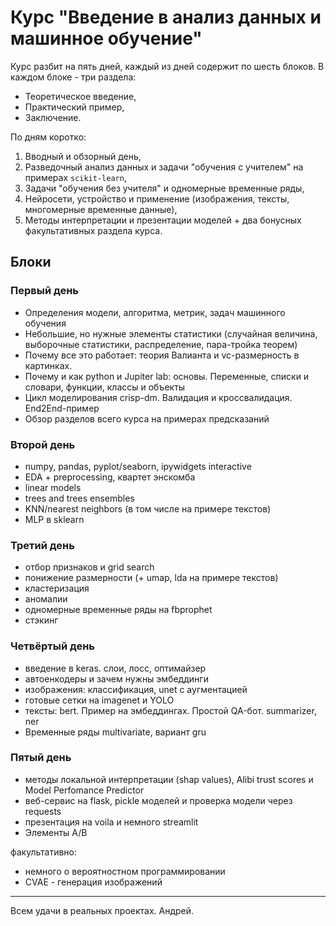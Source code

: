 # Курс "Введение в анализ данных и машинное обучение"

Курс разбит на пять дней, каждый из дней содержит по шесть блоков. В каждом блоке - три раздела:
- Теоретическое введение,
- Практический пример,
- Заключение.

По дням коротко:
1. Вводный и обзорный день,
2. Разведочный анализ данных и задачи "обучения с учителем" на примерах `scikit-learn`,
3. Задачи "обучения без учителя" и одномерные временные ряды,
4. Нейросети, устройство и применение (изображения, тексты, многомерные временные данные),
5. Методы интерпретации и презентации моделей + два бонусных факультативных раздела курса.

## Блоки
### Первый день
- Определения модели, алгоритма, метрик, задач машинного обучения
- Небольшие, но нужные элементы статистики (случайная величина, выборочные статистики, распределение, пара-тройка теорем)
- Почему все это работает: теория Валианта и vc-размерность в картинках.
- Почему и как python и Jupiter lab: основы. Переменные, списки и словари, функции, классы и объекты
- Цикл моделирования crisp-dm. Валидация и кроссвалидация. End2End-пример
- Обзор разделов всего курса на примерах предсказаний

### Второй день
- numpy, pandas, pyplot/seaborn, ipywidgets interactive
- EDA + preprocessing, квартет энскомба
- linear models
- trees and trees ensembles
- KNN/nearest neighbors (в том числе на примере текстов)
- MLP в sklearn

### Третий день
- отбор признаков и grid search
- понижение размерности (+ umap, lda на примере текстов)
- кластеризация
- аномалии
- одномерные временные ряды на fbprophet
- стэкинг

### Четвёртый день
- введение в keras. слои, лосс, оптимайзер
- автоенкодеры и зачем нужны эмбеддинги
- изображения: классификация, unet с аугментацией
- готовые сетки на imagenet и YOLO
- тексты: bert. Пример на эмбеддингах. Простой QA-бот. summarizer, ner
- Временные ряды multivariate, вариант gru

### Пятый день
- методы локальной интерпретации (shap values), Alibi trust scores и Model Perfomance Predictor
- веб-сервис на flask, pickle моделей и проверка модели через requests
- презентация на voila и немного streamlit
- Элементы A/B

факультативно:
- немного о вероятностном программировании
- CVAE - генерация изображений

---

Всем удачи в реальных проектах. Андрей.